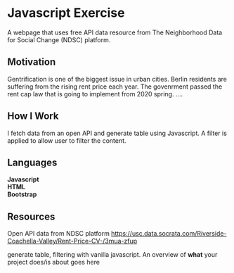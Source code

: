 # Javascript Exercise
A webpage that uses free API data resource from The Neighborhood Data for Social Change (NDSC) platform.

## Motivation

Gentrification is one of the biggest issue in urban cities. Berlin residents are suffering from the rising rent price each year. The govenrment passed the rent cap law that is going to implement from 2020 spring. ....


## How I Work

I fetch data from an open API and generate table using Javascript. 
A filter is applied to allow user to filter the content.  

## Languages

**Javascript** <br>
**HTML**<br>
**Bootstrap**<br>

## Resources


Open API data from NDSC platform
https://usc.data.socrata.com/Riverside-Coachella-Valley/Rent-Price-CV-/3mua-zfup



generate table, filtering with vanilla javascript. 
An overview of **what** your project does/is about goes here
 
